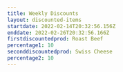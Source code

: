 ```yaml
---
title: Weekly Discounts
layout: discounted-items
startdate: 2022-02-14T20:32:56.156Z
enddate: 2022-02-26T20:32:56.166Z
firstdiscountedprod: Roast Beef
percentage1: 10
seconddiscountedprod: Swiss Cheese
percentage2: 10
---
```

